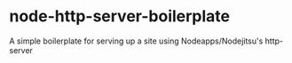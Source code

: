 node-http-server-boilerplate
============================

A simple boilerplate for serving up a site using Nodeapps/Nodejitsu's http-server